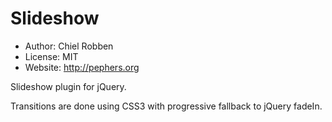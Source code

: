 Slideshow
=========
* Author: Chiel Robben
* License: MIT
* Website: http://pephers.org

Slideshow plugin for jQuery.

Transitions are done using CSS3 with progressive fallback to jQuery fadeIn.

